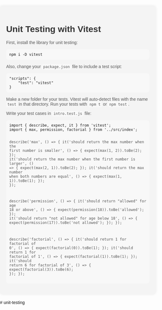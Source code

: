<!DOCTYPE html>
<html lang="en">
<head>
    <meta charset="UTF-8">
    <meta name="viewport" content="width=device-width, initial-scale=1.0">
    <title>Unit Testing with Vitest</title>
    <style>
        body {
            font-family: Arial, sans-serif;
            margin: 0;
            padding: 0;
        }
        .container {
            max-width: 800px;
            margin: 20px auto;
            padding: 20px;
            background-color: #f4f4f4;
            border-radius: 8px;
            box-shadow: 0 0 10px rgba(0, 0, 0, 0.1);
        }
        h1 {
            color: #333;
        }
        p {
            color: #555;
        }
        code {
            background-color: #f8f8f8;
            padding: 2px 4px;
            border-radius: 4px;
        }
        pre {
            background-color: #f8f8f8;
            padding: 10px;
            border-radius: 8px;
            overflow-x: auto;
        }
    </style>
</head>
<body>
    <div class="container">
        <h1>Unit Testing with Vitest</h1>
        <p>First, install the library for unit testing:</p>
        <pre><code>npm i -D vitest</code></pre>
        <p>Also, change your <code>package.json</code> file to include a test script:</p>
        <pre><code>"scripts": {
    "test": "vitest"
}</code></pre>
        <p>Make a new folder for your tests. Vitest will auto-detect files with the name <code>test</code> in that directory. Run your tests with <code>npm t</code> or <code>npm test</code>.</p>
        <p>Write your test cases in <code>intro.test.js</code> file:</p>
        <pre><code>import { describe, expect, it } from 'vitest';
import { max, permission, factorial } from '../src/index';

describe('max', () => {
    it('should return the max number when the first number is smaller', () => {
        expect(max(1, 2)).toBe(2);
    });
    it('should return the max number when the first number is larger', () => {
        expect(max(2, 1)).toBe(2);
    });
    it('should return the max number when both numbers are equal', () => {
        expect(max(1, 1)).toBe(1);
    });
});

describe('permission', () => {
    it('should return "allowed" for age 18 or above', () => {
        expect(permission(18)).toBe('allowed');
    });
    it('should return "not allowed" for age below 18', () => {
        expect(permission(17)).toBe('not allowed');
    });
});

describe('factorial', () => {
    it('should return 1 for factorial of 0', () => {
        expect(factorial(0)).toBe(1);
    });
    it('should return 1 for factorial of 1', () => {
        expect(factorial(1)).toBe(1);
    });
    it('should return 6 for factorial of 3', () => {
        expect(factorial(3)).toBe(6);
    });
});
</code></pre>
    </div>
</body>
</html>
#   u n i t - t e s t i n g  
 